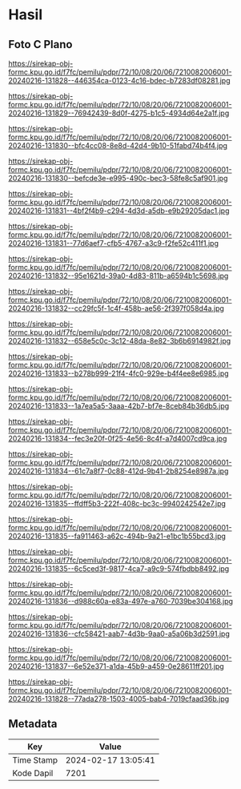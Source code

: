 # Hasil

## Foto C Plano

https://sirekap-obj-formc.kpu.go.id/f7fc/pemilu/pdpr/72/10/08/20/06/7210082006001-20240216-131828--446354ca-0123-4c16-bdec-b7283df08281.jpg

https://sirekap-obj-formc.kpu.go.id/f7fc/pemilu/pdpr/72/10/08/20/06/7210082006001-20240216-131829--76942439-8d0f-4275-b1c5-4934d64e2a1f.jpg

https://sirekap-obj-formc.kpu.go.id/f7fc/pemilu/pdpr/72/10/08/20/06/7210082006001-20240216-131830--bfc4cc08-8e8d-42d4-9b10-51fabd74b4f4.jpg

https://sirekap-obj-formc.kpu.go.id/f7fc/pemilu/pdpr/72/10/08/20/06/7210082006001-20240216-131830--befcde3e-e995-490c-bec3-58fe8c5af901.jpg

https://sirekap-obj-formc.kpu.go.id/f7fc/pemilu/pdpr/72/10/08/20/06/7210082006001-20240216-131831--4bf2f4b9-c294-4d3d-a5db-e9b29205dac1.jpg

https://sirekap-obj-formc.kpu.go.id/f7fc/pemilu/pdpr/72/10/08/20/06/7210082006001-20240216-131831--77d6aef7-cfb5-4767-a3c9-f2fe52c411f1.jpg

https://sirekap-obj-formc.kpu.go.id/f7fc/pemilu/pdpr/72/10/08/20/06/7210082006001-20240216-131832--95e1621d-39a0-4d83-811b-a6594b1c5698.jpg

https://sirekap-obj-formc.kpu.go.id/f7fc/pemilu/pdpr/72/10/08/20/06/7210082006001-20240216-131832--cc29fc5f-1c4f-458b-ae56-2f397f058d4a.jpg

https://sirekap-obj-formc.kpu.go.id/f7fc/pemilu/pdpr/72/10/08/20/06/7210082006001-20240216-131832--658e5c0c-3c12-48da-8e82-3b6b6914982f.jpg

https://sirekap-obj-formc.kpu.go.id/f7fc/pemilu/pdpr/72/10/08/20/06/7210082006001-20240216-131833--b278b999-21f4-4fc0-929e-b4f4ee8e6985.jpg

https://sirekap-obj-formc.kpu.go.id/f7fc/pemilu/pdpr/72/10/08/20/06/7210082006001-20240216-131833--1a7ea5a5-3aaa-42b7-bf7e-8ceb84b36db5.jpg

https://sirekap-obj-formc.kpu.go.id/f7fc/pemilu/pdpr/72/10/08/20/06/7210082006001-20240216-131834--fec3e20f-0f25-4e56-8c4f-a7d4007cd9ca.jpg

https://sirekap-obj-formc.kpu.go.id/f7fc/pemilu/pdpr/72/10/08/20/06/7210082006001-20240216-131834--61c7a8f7-0c88-412d-9b41-2b8254e8987a.jpg

https://sirekap-obj-formc.kpu.go.id/f7fc/pemilu/pdpr/72/10/08/20/06/7210082006001-20240216-131835--ffdff5b3-222f-408c-bc3c-9940242542e7.jpg

https://sirekap-obj-formc.kpu.go.id/f7fc/pemilu/pdpr/72/10/08/20/06/7210082006001-20240216-131835--fa911463-a62c-494b-9a21-e1bc1b55bcd3.jpg

https://sirekap-obj-formc.kpu.go.id/f7fc/pemilu/pdpr/72/10/08/20/06/7210082006001-20240216-131835--6c5ced3f-9817-4ca7-a9c9-574fbdbb8492.jpg

https://sirekap-obj-formc.kpu.go.id/f7fc/pemilu/pdpr/72/10/08/20/06/7210082006001-20240216-131836--d988c60a-e83a-497e-a760-7039be304168.jpg

https://sirekap-obj-formc.kpu.go.id/f7fc/pemilu/pdpr/72/10/08/20/06/7210082006001-20240216-131836--cfc58421-aab7-4d3b-9aa0-a5a06b3d2591.jpg

https://sirekap-obj-formc.kpu.go.id/f7fc/pemilu/pdpr/72/10/08/20/06/7210082006001-20240216-131837--6e52e371-a1da-45b9-a459-0e28611ff201.jpg

https://sirekap-obj-formc.kpu.go.id/f7fc/pemilu/pdpr/72/10/08/20/06/7210082006001-20240216-131828--77ada278-1503-4005-bab4-7019cfaad36b.jpg


## Metadata

| Key        | Value               |
| ---------- | ------------------- |
| Time Stamp | 2024-02-17 13:05:41 |
| Kode Dapil | 7201                |



